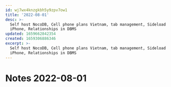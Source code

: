 ```yaml
---
id: wj7wx4knzgkbh5y9zpv7ow1
title: '2022-08-01'
desc: >-
  Self host NocoDB, Cell phone plans Vietnam, tab management, Sideload apps to
  iPhone, Relationships in DBMS
updated: 1659662842354
created: 1659306886346
excerpt: >-
  Self host NocoDB, Cell phone plans Vietnam, tab management, Sideload apps to
  iPhone, Relationships in DBMS
---
```

# Notes 2022-08-01